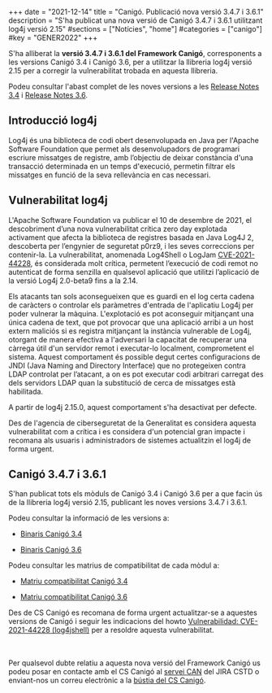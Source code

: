 +++
date        = "2021-12-14"
title       = "Canigó. Publicació nova versió 3.4.7 i 3.6.1"
description = "S'ha publicat una nova versió de Canigó 3.4.7 i 3.6.1 utilitzant log4j versió 2.15"
#sections    = ["Notícies", "home"]
#categories  = ["canigo"]
#key         = "GENER2022"
+++

S'ha alliberat la **versió 3.4.7 i 3.6.1 del Framework Canigó**, corresponents a les versions Canigó 3.4 i Canigó 3.6, per a utilitzar la llibreria log4j versió 2.15 per a corregir la vulnerabilitat trobada en aquesta llibreria.

Podeu consultar l'abast complet de les noves versions a les [Release Notes 3.4](/canigo-download-related/release-notes-canigo-34) i [Release Notes 3.6](/canigo-download-related/release-notes-canigo-36).

## Introducció log4j

Log4j és una biblioteca de codi obert desenvolupada en Java per l'Apache Software Foundation que permet als desenvolupadors de programari escriure missatges de registre, amb l’objectiu de deixar
constància d'una transacció determinada en un temps d'execució, permetin filtrar els missatges en funció de la seva rellevància en cas necessari.


## Vulnerabilitat log4j

L'Apache Software Foundation va publicar el 10 de desembre de 2021, el descobriment d’una nova vulnerabilitat crítica zero day explotada activament que afecta la biblioteca de registres basada en Java Log4J 2, descoberta per l’engynier de seguretat p0rz9, i les seves correccions per contenir-la. La vulnerabilitat, anomenada Log4Shell o LogJam [CVE-2021-44228](https://cve.mitre.org/cgi-bin/cvename.cgi?name=CVE-2021-44228), és considerada molt crítica, permetent l’execució de codi remot no autenticat de forma senzilla en qualsevol aplicació que utilitzi l’aplicació de la versió Log4j 2.0-beta9 fins a la 2.14.

Els atacants tan sols aconsegueixen que es guardi en el log certa cadena de caràcters o controlar els paràmetres d'entrada de l'aplicatiu Log4j per poder vulnerar la màquina. L'explotació es pot aconseguir mitjançant una única cadena de text, que pot provocar que una aplicació arribi a un host extern maliciós si es registra mitjançant la instància vulnerable de Log4j, otorgant de
manera efectiva a l'adversari la capacitat de recuperar una càrrega útil d'un servidor remot i executar-lo localment, comprometent el sistema. Aquest comportament és possible degut certes configuracions de JNDI (Java Naming and Directory Interface) que no protegeixen contra LDAP controlat per l’atacant, a on es pot executar codi arbitrari carregat des dels servidors LDAP quan la substitució de cerca de missatges està habilitada.

A partir de log4j 2.15.0, aquest comportament s'ha desactivat per defecte.

Des de l'agencia de ciberseguretat de la Generalitat es considera aquesta vulnerabilitat com a crítica i es considera d'un potencial gran impacte i recomana als usuaris i administradors de sistemes actualitzin el log4j de forma urgent.

## Canigó 3.4.7 i 3.6.1

S'han publicat tots els mòduls de Canigó 3.4 i Canigó 3.6 per a que facin ús de la llibreria log4j versió 2.15, publicant les noves versions 3.4.7 i 3.6.1.

Podeu consultar la informació de les versions a:

- [Binaris Canigó 3.4](/canigo/download/canigo-34/)

- [Binaris Canigó 3.6](/canigo/download/canigo-36/)

Podeu consultar les matrius de compatibilitat de cada mòdul a:

- [Matriu compatibilitat Canigó 3.4](/canigo-download-related/matrius-compatibilitats/canigo-34/)

- [Matriu compatibilitat Canigó 3.6](/canigo-download-related/matrius-compatibilitats/canigo-36/)

Des de CS Canigó es recomana de forma urgent actualitzar-se a aquestes versions de Canigó i seguir les indicacions del howto [Vulnerabilidad: CVE-2021-44228 (log4jshell)](/drafts/2021-12-13-Howto-canigo-log4jshell/) per a resoldre aquesta vulnerabilitat.

<br/><br/>
Per qualsevol dubte relatiu a aquesta nova versió del Framework Canigó us podeu posar en contacte amb el CS Canigó al [servei CAN](https://cstd.ctti.gencat.cat/jiracstd/projects/CAN) del JIRA CSTD o enviant-nos un correu electrònic a la [bústia del CS Canigó](mailto:oficina-tecnica.canigo.ctti@gencat.cat).
